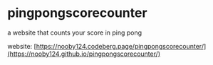 # pingpongscorecounter

a website that counts your score in ping pong

website: [https://nooby124.codeberg.page/pingpongscorecounter/](https://nooby124.github.io/pingpongscorecounter/)
